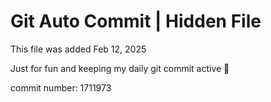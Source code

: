 # Git Auto Commit | Hidden File

This file was added Feb 12, 2025

Just for fun and keeping my daily git commit active 🤪

commit number: 1711973
